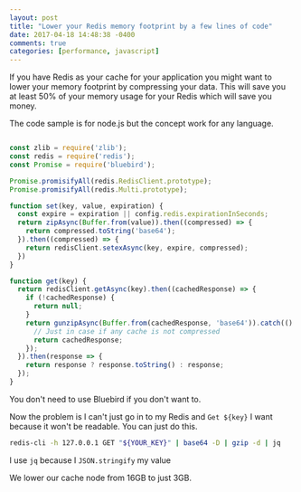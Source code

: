```yaml
---
layout: post
title: "Lower your Redis memory footprint by a few lines of code"
date: 2017-04-18 14:48:38 -0400
comments: true
categories: [performance, javascript]
---
```


If you have Redis as your cache for your application you might want to lower your memory footprint by compressing your data. This will save you at least 50% of your memory usage for your Redis which will save you money. 

The code sample is for node.js but the concept work for any language.

``` javascript

const zlib = require('zlib');
const redis = require('redis');
const Promise = require('bluebird');

Promise.promisifyAll(redis.RedisClient.prototype);
Promise.promisifyAll(redis.Multi.prototype);

function set(key, value, expiration) {
  const expire = expiration || config.redis.expirationInSeconds;
  return zipAsync(Buffer.from(value)).then((compressed) => {
    return compressed.toString('base64');
  }).then((compressed) => {
    return redisClient.setexAsync(key, expire, compressed);
  })
}

function get(key) {
  return redisClient.getAsync(key).then((cachedResponse) => {
    if (!cachedResponse) {
      return null;
    }
    return gunzipAsync(Buffer.from(cachedResponse, 'base64')).catch(() => {
      // Just in case if any cache is not compressed
      return cachedResponse;
    });
  }).then(response => {
    return response ? response.toString() : response;
  });
}

```

You don't need to use Bluebird if you don't want to. 

Now the problem is I can't just go in to my Redis and `Get ${key}` I want because it won't be readable. You can just do this.

``` bash
redis-cli -h 127.0.0.1 GET "${YOUR_KEY}" | base64 -D | gzip -d | jq
```

I use `jq` because I `JSON.stringify` my value

We lower our cache node from 16GB to just 3GB.
